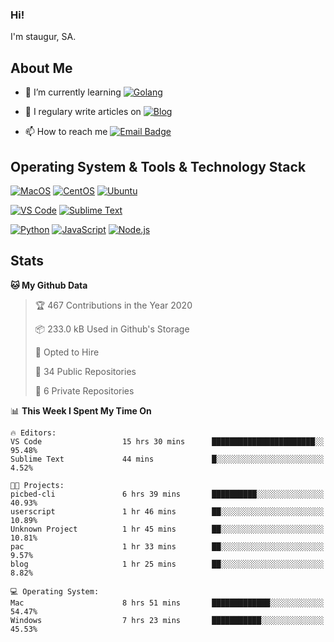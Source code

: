### Hi!

I'm staugur, SA.

## About Me

- 🌱 I’m currently learning [![Golang](https://img.shields.io/badge/-Go-7fd5ea?logo=go)](https:/golang.org/)

- 📝 I regulary write articles on [![Blog](https://img.shields.io/badge/-Blog-629ccd?style=for-the-badge&logo=python&logoColor=ffffff)](https://blog.saintic.com)

- 📫 How to reach me [![Email Badge](https://img.shields.io/badge/-email-c14438?style=for-the-badge&logo=Gmail&logoColor=ffffff)](mailto:me@tcw.im)

## Operating System & Tools & Technology Stack

[![MacOS](https://img.shields.io/badge/macOS-Catalina-292e33?style=flat-square&logo=apple&logoColor=ffffff)](https://www.apple.com/macos/catalina/)
[![CentOS](https://img.shields.io/badge/CentOS-7.0-292e33?style=flat-square&logo=CentOS&logoColor=)](https://www.centos.org/)
[![Ubuntu](https://img.shields.io/badge/Ubuntu-18-292e33?style=flat-square&logo=Ubuntu&logoColor=e95420)](https://www.ubuntu.com/)

[![VS Code](https://img.shields.io/badge/IDE-VSCode-292e33?style=flat-square&logo=Visual-studio-code)](https://code.visualstudio.com/)
[![Sublime Text](https://img.shields.io/badge/IDE-SublimeText-black?style=flat-square&logo=Sublime+Text)](https://www.sublimetext.com/)


[![Python](https://img.shields.io/badge/-Python-3776AB?style=flat-square&logo=python&logoColor=ffffff)](https://www.python.org/)
[![JavaScript](https://img.shields.io/badge/-JavaScript-%23F7DF1C?style=flat-square&logo=javascript&logoColor=000000&labelColor=%23F7DF1C&color=%23FFCE5A)](https://www.javascript.com/)
[![Node.js](https://img.shields.io/badge/-Node.js-00ADD8?style=flat-square&logo=node.js&logoColor=ffffff)](https://nodejs.org/)

## Stats

<!--START_SECTION:waka-->
**🐱 My Github Data** 

> 🏆 467 Contributions in the Year 2020
 > 
> 📦 233.0 kB Used in Github's Storage 
 > 
> 💼 Opted to Hire
 > 
> 📜 34 Public Repositories
 > 
> 🔑 6 Private Repositories 

📊 **This Week I Spent My Time On** 

```text
🔥 Editors: 
VS Code                  15 hrs 30 mins      ███████████████████████░░   95.48% 
Sublime Text             44 mins             █░░░░░░░░░░░░░░░░░░░░░░░░   4.52%

🐱‍💻 Projects: 
picbed-cli               6 hrs 39 mins       ██████████░░░░░░░░░░░░░░░   40.93% 
userscript               1 hr 46 mins        ██░░░░░░░░░░░░░░░░░░░░░░░   10.89% 
Unknown Project          1 hr 45 mins        ██░░░░░░░░░░░░░░░░░░░░░░░   10.81% 
pac                      1 hr 33 mins        ██░░░░░░░░░░░░░░░░░░░░░░░   9.57% 
blog                     1 hr 25 mins        ██░░░░░░░░░░░░░░░░░░░░░░░   8.82%

💻 Operating System: 
Mac                      8 hrs 51 mins       █████████████░░░░░░░░░░░░   54.47% 
Windows                  7 hrs 23 mins       ███████████░░░░░░░░░░░░░░   45.53%

```


<!--END_SECTION:waka-->
